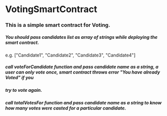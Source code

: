 # VotingSmartContract

### This is a simple smart contract for Voting.

##### You should pass candidates list as array of strings while deploying the smart contract.
e.g. ["Candidate1", "Candidate2", "Candidate3", "Candidate4"]

##### call voteForCandidate function and pass candidate name as a string, a user can only vote once, smart contract throws error  "You have already Voted" if you 
##### try to vote again.

##### call totalVotesFor function and pass candidate name as a string to know how many votes were casted for a particular candidate.


